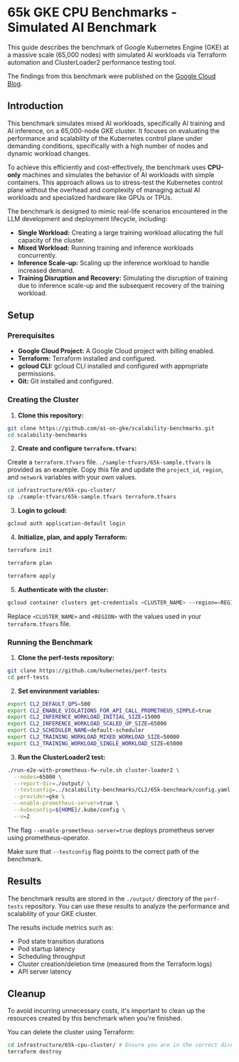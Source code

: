 # 65k GKE CPU Benchmarks - Simulated AI Benchmark

This guide describes the benchmark of Google Kubernetes Engine (GKE) at a massive scale (65,000 nodes) with simulated AI workloads via Terraform automation and ClusterLoader2 performance testing tool.


The findings from this benchmark were published on the [Google Cloud Blog](https://cloud.google.com/blog/products/containers-kubernetes/benchmarking-a-65000-node-gke-cluster-with-ai-workloads).



## Introduction

This benchmark simulates mixed AI workloads, specifically AI training and AI inference, on a 65,000-node GKE cluster. It focuses on evaluating the performance and scalability of the Kubernetes control plane under demanding conditions, specifically with a high number of nodes and dynamic workload changes.

To achieve this efficiently and cost-effectively, the benchmark uses **CPU-only** machines and simulates the behavior of AI workloads with simple containers. This approach allows us to stress-test the Kubernetes control plane without the overhead and complexity of managing actual AI workloads and specialized hardware like GPUs or TPUs.

The benchmark is designed to mimic real-life scenarios encountered in the LLM development and deployment lifecycle, including:

* **Single Workload:** Creating a large training workload allocating the full capacity of the cluster.
* **Mixed Workload:** Running training and inference workloads concurrently.
* **Inference Scale-up:** Scaling up the inference workload to handle increased demand.
* **Training Disruption and Recovery:** Simulating the disruption of training due to inference scale-up and the subsequent recovery of the training workload.


## Setup

### Prerequisites

* **Google Cloud Project:** A Google Cloud project with billing enabled.
* **Terraform:** Terraform installed and configured.
* **gcloud CLI:** gcloud CLI installed and configured with appropriate permissions.
* **Git:** Git installed and configured.


### Creating the Cluster


1. **Clone this repository:**

```bash
git clone https://github.com/ai-on-gke/scalability-benchmarks.git
cd scalability-benchmarks
```
2. **Create and configure `terraform.tfvars`:**

Create a `terraform.tfvars` file. `./sample-tfvars/65k-sample.tfvars` is provided as an example. Copy this file and update the `project_id`, `region`, and `network` variables with your own values.



```bash
cd infrastructure/65k-cpu-cluster/
cp ./sample-tfvars/65k-sample.tfvars terraform.tfvars
```


3. **Login to gcloud:**


```bash
gcloud auth application-default login
```



4. **Initialize, plan, and apply Terraform:**


```bash
terraform init

terraform plan

terraform apply
```

5. **Authenticate with the cluster:**

```bash
gcloud container clusters get-credentials <CLUSTER_NAME> --region=<REGION>
```

Replace `<CLUSTER_NAME>` and `<REGION>` with the values used in your `terraform.tfvars` file.

### Running the Benchmark

1. **Clone the perf-tests repository:**


```bash
git clone https://github.com/kubernetes/perf-tests
cd perf-tests

```
2. **Set environment variables:**

```bash
export CL2_DEFAULT_QPS=500
export CL2_ENABLE_VIOLATIONS_FOR_API_CALL_PROMETHEUS_SIMPLE=true
export CL2_INFERENCE_WORKLOAD_INITIAL_SIZE=15000
export CL2_INFERENCE_WORKLOAD_SCALED_UP_SIZE=65000
export CL2_SCHEDULER_NAME=default-scheduler
export CL2_TRAINING_WORKLOAD_MIXED_WORKLOAD_SIZE=50000
export CL2_TRAINING_WORKLOAD_SINGLE_WORKLOAD_SIZE=65000
```
3. **Run the ClusterLoader2 test:**

```bash
./run-e2e-with-prometheus-fw-rule.sh cluster-loader2 \
  --nodes=65000 \
  --report-dir=./output/ \
  --testconfig=../scalability-benchmarks/CL2/65k-benchmark/config.yaml \
  --provider=gke \
  --enable-prometheus-server=true \
  --kubeconfig=${HOME}/.kube/config \
  --v=2
```

The flag `--enable-prometheus-server=true` deploys prometheus server using prometheus-operator.

Make sure that `--testconfig` flag points to the correct path of the benchmark.

## Results

The benchmark results are stored in the `./output/` directory of the `perf-tests` repository. You can use these results to analyze the performance and scalability of your GKE cluster.

The results include metrics such as:

- Pod state transition durations
- Pod startup latency
- Scheduling throughput
- Cluster creation/deletion time (measured from the Terraform logs)
- API server latency


## Cleanup

To avoid incurring unnecessary costs, it's important to clean up the resources created by this benchmark when you're finished.


You can delete the cluster using Terraform:

```bash
cd infrastructure/65k-cpu-cluster/ # Ensure you are in the correct directory
terraform destroy
```